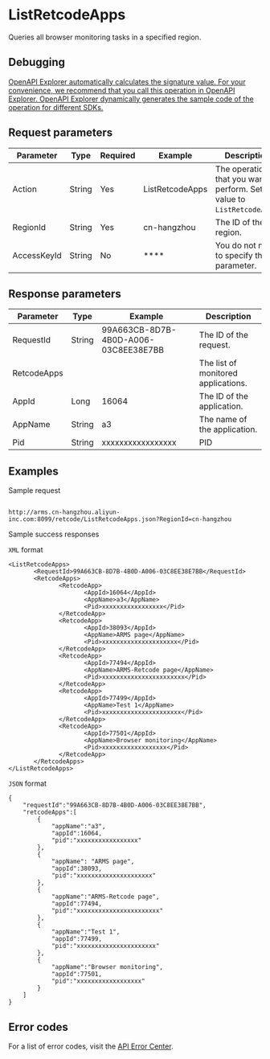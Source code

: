 # ListRetcodeApps

Queries all browser monitoring tasks in a specified region.

## Debugging

[OpenAPI Explorer automatically calculates the signature value. For your convenience, we recommend that you call this operation in OpenAPI Explorer. OpenAPI Explorer dynamically generates the sample code of the operation for different SDKs.](https://api.aliyun.com/#product=ARMS&api=ListRetcodeApps&type=RPC&version=2019-08-08)

## Request parameters

|Parameter|Type|Required|Example|Description|
|---------|----|--------|-------|-----------|
|Action|String|Yes|ListRetcodeApps|The operation that you want to perform. Set the value to `ListRetcodeApps`. |
|RegionId|String|Yes|cn-hangzhou|The ID of the region. |
|AccessKeyId|String|No|\*\*\*\*|You do not need to specify this parameter. |

## Response parameters

|Parameter|Type|Example|Description|
|---------|----|-------|-----------|
|RequestId|String|99A663CB-8D7B-4B0D-A006-03C8EE38E7BB|The ID of the request. |
|RetcodeApps| | |The list of monitored applications. |
|AppId|Long|16064|The ID of the application. |
|AppName|String|a3|The name of the application. |
|Pid|String|xxxxxxxxxxxxxxxxx|PID |

## Examples

Sample request

```

http://arms.cn-hangzhou.aliyun-inc.com:8099/retcode/ListRetcodeApps.json?RegionId=cn-hangzhou

```

Sample success responses

`XML` format

```
<ListRetcodeApps>
       <RequestId>99A663CB-8D7B-4B0D-A006-03C8EE38E7BB</RequestId>
       <RetcodeApps>
              <RetcodeApp>
                     <AppId>16064</AppId>
                     <AppName>a3</AppName>
                     <Pid>xxxxxxxxxxxxxxxxx</Pid>
              </RetcodeApp>
              <RetcodeApp>
                     <AppId>38093</AppId>
                     <AppName>ARMS page</AppName>
                     <Pid>xxxxxxxxxxxxxxxxxxxxx</Pid>
              </RetcodeApp>
              <RetcodeApp>
                     <AppId>77494</AppId>
                     <AppName>ARMS-Retcode page</AppName>
                     <Pid>xxxxxxxxxxxxxxxxxxxxxxx</Pid>
              </RetcodeApp>
              <RetcodeApp>
                     <AppId>77499</AppId>
                     <AppName>Test 1</AppName>
                     <Pid>xxxxxxxxxxxxxxxxxxxxxx</Pid>
              </RetcodeApp>
              <RetcodeApp>
                     <AppId>77501</AppId>
                     <AppName>Browser monitoring</AppName>
                     <Pid>xxxxxxxxxxxxxxxxxx</Pid>
              </RetcodeApp>
       </RetcodeApps>
</ListRetcodeApps>
```

`JSON` format

```
{
	"requestId":"99A663CB-8D7B-4B0D-A006-03C8EE38E7BB",
	"retcodeApps":[
		{
			"appName":"a3",
			"appId":16064,
			"pid":"xxxxxxxxxxxxxxxxx"
		},
		{
			"appName": "ARMS page",
			"appId":38093,
			"pid":"xxxxxxxxxxxxxxxxxxxxx"
		},
		{
			"appName":"ARMS-Retcode page",
			"appId":77494,
			"pid":"xxxxxxxxxxxxxxxxxxxxxxx"
		},
		{
			"appName":"Test 1",
			"appId":77499,
			"pid":"xxxxxxxxxxxxxxxxxxxxxx"
		},
		{
			"appName":"Browser monitoring",
			"appId":77501,
			"pid":"xxxxxxxxxxxxxxxxxx"
		}
	]
}
```

## Error codes

For a list of error codes, visit the [API Error Center](https://error-center.alibabacloud.com/status/product/ARMS).


